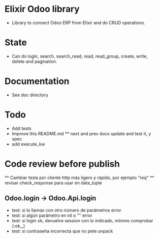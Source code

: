# Elixir Odoo library

* Library to connect Odoo ERP from Elixir and do CRUD operations.

# State

* Can do login, search, search_read, read, read_group, create, write, delete and pagination.

# Documentation

* See _doc_ directory


# Todo

* Add tests
* Improve this README.md
** next and prev docs update and test it, y spec
* add execute_kw


# Code review before publish

** Cambiar tesla por cliente http más ligero y rápido, por ejemplo "req"
** revisar check_response para usar en data_tuple

## Odoo.login -> Odoo.Api.login
  * test: si lo llamas con otro número de parámetros error
  * test: si algún parámetro en nil o "" error
  * test: si login ok, devuelve session con lo indicado, mínimo comprobar {:ok,_}
  * test: si contraseña incorrecta que no pete unpack 